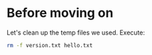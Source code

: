 # Before moving on

Let's clean up the temp files we used. Execute:

```bash
rm -f version.txt hello.txt
```

